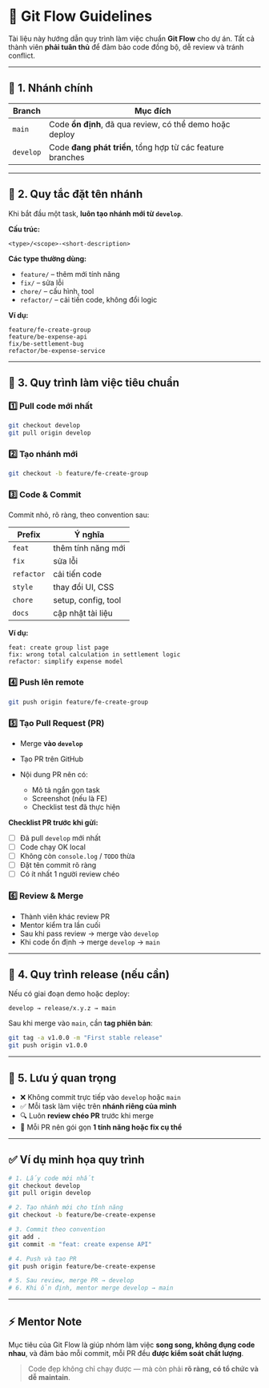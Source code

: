 # 🌿 Git Flow Guidelines

Tài liệu này hướng dẫn quy trình làm việc chuẩn **Git Flow** cho dự án.
Tất cả thành viên **phải tuân thủ** để đảm bảo code đồng bộ, dễ review và tránh conflict.

---

## 🔹 1. Nhánh chính

| Branch    | Mục đích                                                   |
| --------- | ---------------------------------------------------------- |
| `main`    | Code **ổn định**, đã qua review, có thể demo hoặc deploy   |
| `develop` | Code **đang phát triển**, tổng hợp từ các feature branches |

---

## 🔹 2. Quy tắc đặt tên nhánh

Khi bắt đầu một task, **luôn tạo nhánh mới từ `develop`**.

**Cấu trúc:**

```
<type>/<scope>-<short-description>
```

**Các type thường dùng:**

-   `feature/` – thêm mới tính năng
-   `fix/` – sửa lỗi
-   `chore/` – cấu hình, tool
-   `refactor/` – cải tiến code, không đổi logic

**Ví dụ:**

```
feature/fe-create-group
feature/be-expense-api
fix/be-settlement-bug
refactor/be-expense-service
```

---

## 🔹 3. Quy trình làm việc tiêu chuẩn

### 1️⃣ Pull code mới nhất

```bash
git checkout develop
git pull origin develop
```

### 2️⃣ Tạo nhánh mới

```bash
git checkout -b feature/fe-create-group
```

### 3️⃣ Code & Commit

Commit nhỏ, rõ ràng, theo convention sau:

| Prefix     | Ý nghĩa             |
| ---------- | ------------------- |
| `feat`     | thêm tính năng mới  |
| `fix`      | sửa lỗi             |
| `refactor` | cải tiến code       |
| `style`    | thay đổi UI, CSS    |
| `chore`    | setup, config, tool |
| `docs`     | cập nhật tài liệu   |

**Ví dụ:**

```
feat: create group list page
fix: wrong total calculation in settlement logic
refactor: simplify expense model
```

### 4️⃣ Push lên remote

```bash
git push origin feature/fe-create-group
```

### 5️⃣ Tạo Pull Request (PR)

-   Merge **vào `develop`**
-   Tạo PR trên GitHub
-   Nội dung PR nên có:

    -   Mô tả ngắn gọn task
    -   Screenshot (nếu là FE)
    -   Checklist test đã thực hiện

**Checklist PR trước khi gửi:**

-   [ ] Đã pull `develop` mới nhất
-   [ ] Code chạy OK local
-   [ ] Không còn `console.log` / `TODO` thừa
-   [ ] Đặt tên commit rõ ràng
-   [ ] Có ít nhất 1 người review chéo

### 6️⃣ Review & Merge

-   Thành viên khác review PR
-   Mentor kiểm tra lần cuối
-   Sau khi pass review → merge vào `develop`
-   Khi code ổn định → merge `develop` → `main`

---

## 🔹 4. Quy trình release (nếu cần)

Nếu có giai đoạn demo hoặc deploy:

```
develop → release/x.y.z → main
```

Sau khi merge vào `main`, cần **tag phiên bản**:

```bash
git tag -a v1.0.0 -m "First stable release"
git push origin v1.0.0
```

---

## 🔹 5. Lưu ý quan trọng

-   ❌ Không commit trực tiếp vào `develop` hoặc `main`
-   ✅ Mỗi task làm việc trên **nhánh riêng của mình**
-   🔍 Luôn **review chéo PR** trước khi merge
-   🧩 Mỗi PR nên gói gọn **1 tính năng hoặc fix cụ thể**

---

## ✅ Ví dụ minh họa quy trình

```bash
# 1. Lấy code mới nhất
git checkout develop
git pull origin develop

# 2. Tạo nhánh mới cho tính năng
git checkout -b feature/be-create-expense

# 3. Commit theo convention
git add .
git commit -m "feat: create expense API"

# 4. Push và tạo PR
git push origin feature/be-create-expense

# 5. Sau review, merge PR → develop
# 6. Khi ổn định, mentor merge develop → main
```

---

## ⚡ Mentor Note

Mục tiêu của Git Flow là giúp nhóm làm việc **song song, không đụng code nhau**,
và đảm bảo mỗi commit, mỗi PR đều **được kiểm soát chất lượng**.

> Code đẹp không chỉ chạy được — mà còn phải **rõ ràng, có tổ chức và dễ maintain**.
